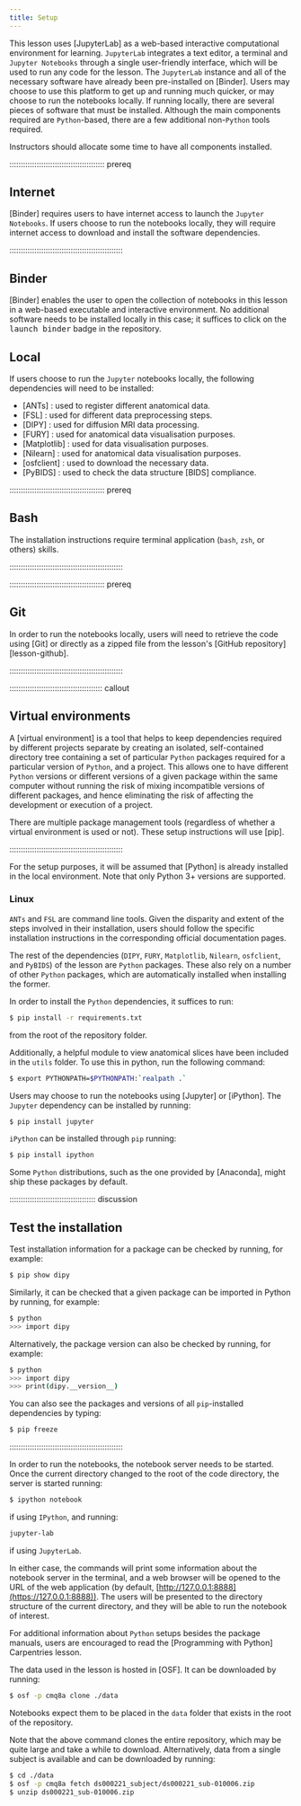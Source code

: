 ```yaml
---
title: Setup
---
```


This lesson uses [JupyterLab] as a web-based interactive computational
environment for learning. `JupyterLab` integrates a text editor, a terminal and
`Jupyter Notebooks` through a single user-friendly interface, which will be
used to run any code for the lesson. The `JupyterLab` instance and all of the
necessary software have already been pre-installed on [Binder]. Users may
choose to use this platform to get up and running much quicker, or may choose
to run the notebooks locally. If running locally, there are several pieces of
software that must be installed. Although the main components required are
`Python`\-based, there are a few additional non-`Python` tools required.

Instructors should allocate some time to have all components installed.

::::::::::::::::::::::::::::::::::::::::::  prereq

## Internet

[Binder] requires users to have internet access to launch the `Jupyter`
`Notebooks`. If users choose to run the notebooks locally, they will require
internet access to download and install the software dependencies.


::::::::::::::::::::::::::::::::::::::::::::::::::

## Binder

[Binder] enables the user to open the collection of notebooks in this lesson in
a web-based executable and interactive environment. No additional software needs
to be installed locally in this case; it suffices to click on the
<kbd>launch binder</kbd> badge in the repository.

## Local

If users choose to run the `Jupyter` notebooks locally, the following
dependencies will need to be installed:

- [ANTs] : used to register different anatomical data.
- [FSL] : used for different data preprocessing steps.
- [DIPY] : used for diffusion MRI data processing.
- [FURY] : used for anatomical data visualisation purposes.
- [Matplotlib] : used for data visualisation purposes.
- [Nilearn] : used for anatomical data visualisation purposes.
- [osfclient] : used to download the necessary data.
- [PyBIDS] : used to check the data structure [BIDS] compliance.

::::::::::::::::::::::::::::::::::::::::::  prereq

## Bash

The installation instructions require terminal application (`bash`, `zsh`, or
others) skills.


::::::::::::::::::::::::::::::::::::::::::::::::::

::::::::::::::::::::::::::::::::::::::::::  prereq

## Git

In order to run the notebooks locally, users will need to retrieve the code
using [Git] or directly as a zipped file from the lesson's [GitHub repository][lesson-github].


::::::::::::::::::::::::::::::::::::::::::::::::::

:::::::::::::::::::::::::::::::::::::::::  callout

## Virtual environments

A [virtual environment] is a tool that helps to keep dependencies required by
different projects separate by creating an isolated, self-contained directory
tree containing a set of particular `Python` packages required for a
particular version of `Python`, and a project. This allows one to have
different `Python` versions or different versions of a given package within
the same computer without running the risk of mixing incompatible versions of
different packages, and hence eliminating the risk of affecting the
development or execution of a project.

There are multiple package management tools (regardless of whether a virtual
environment is used or not). These setup instructions will use [pip].


::::::::::::::::::::::::::::::::::::::::::::::::::

For the setup purposes, it will be assumed that [Python] is already installed in
the local environment. Note that only Python 3+ versions are supported.

### Linux

`ANTs` and `FSL` are command line tools. Given the disparity and extent of the
steps involved in their installation, users should follow the specific
installation instructions in the corresponding official documentation pages.

The rest of the dependencies (`DIPY`, `FURY`, `Matplotlib`, `Nilearn`,
`osfclient`, and `PyBIDS`) of the lesson are `Python` packages. These also rely
on a number of other `Python` packages, which are automatically installed when
installing the former.

In order to install the `Python` dependencies, it suffices to run:

```bash
$ pip install -r requirements.txt
```

from the root of the repository folder.

Additionally, a helpful module to view anatomical slices have been included in the
`utils` folder. To use this in python, run the following command:

```bash
$ export PYTHONPATH=$PYTHONPATH:`realpath .`
```

Users may choose to run the notebooks using [Jupyter] or [iPython]. The
`Jupyter` dependency can be installed by running:

```bash
$ pip install jupyter
```

`iPython` can be installed through `pip` running:

```bash
$ pip install ipython
```

Some `Python` distributions, such as the one provided by [Anaconda], might
ship these packages by default.

::::::::::::::::::::::::::::::::::::::  discussion

## Test the installation

Test installation information for a package can be checked by running, for
example:

```bash
$ pip show dipy
```

Similarly, it can be checked that a given package can be imported in Python by
running, for example:

```bash
$ python
>>> import dipy
```

Alternatively, the package version can also be checked by running, for example:

```bash
$ python
>>> import dipy
>>> print(dipy.__version__)
```

You can also see the packages and versions of all `pip`\-installed dependencies
by typing:

```bash
$ pip freeze
```

::::::::::::::::::::::::::::::::::::::::::::::::::

In order to run the notebooks, the notebook server needs to be started. Once the
current directory changed to the root of the code directory, the server is
started running:

```bash
$ ipython notebook
```

if using `IPython`, and running:

```bash
jupyter-lab
```

if using `JupyterLab`.

In either case, the commands will print some information about the notebook
server in the terminal, and a web browser will be opened to the URL of the web
application (by default, [http://127.0.0.1:8888](https://127.0.0.1:8888)). The users will be presented to
the directory structure of the current directory, and they will be able to run
the notebook of interest.

For additional information about `Python` setups besides the package manuals,
users are encouraged to read the [Programming with Python] Carpentries lesson.

The data used in the lesson is hosted in [OSF]. It can be downloaded by running:

```bash
$ osf -p cmq8a clone ./data
```

Notebooks expect them to be placed in the `data` folder that exists in the root
of the repository.

Note that the above command clones the entire repository, which may be quite large and
take a while to download. Alternatively, data from a single subject is available
and can be downloaded by running:

```bash
$ cd ./data
$ osf -p cmq8a fetch ds000221_subject/ds000221_sub-010006.zip 
$ unzip ds000221_sub-010006.zip
```




